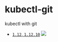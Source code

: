 # kubectl-git
kubectl with git

* [`1.12`, `1.12.10`](https://github.com/wernight/docker-kubectl/blob/master/Dockerfile) [![](https://images.microbadger.com/badges/image/tnextday/kubectl-git:v1.12.10.svg)](https://microbadger.com/images/tnextday/kubectl-git:v1.12.10 "Get your own image badge on microbadger.com")

